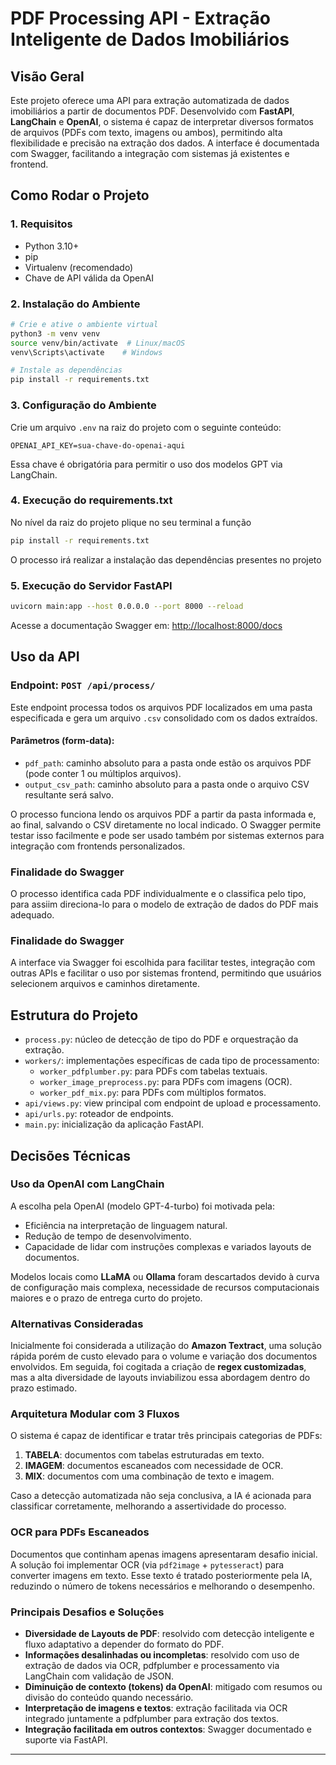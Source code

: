 # PDF Processing API - Extração Inteligente de Dados Imobiliários

## Visão Geral
Este projeto oferece uma API para extração automatizada de dados imobiliários a partir de documentos PDF. Desenvolvido com **FastAPI**, **LangChain** e **OpenAI**, o sistema é capaz de interpretar diversos formatos de arquivos (PDFs com texto, imagens ou ambos), permitindo alta flexibilidade e precisão na extração dos dados. A interface é documentada com Swagger, facilitando a integração com sistemas já existentes e frontend.

## Como Rodar o Projeto

### 1. Requisitos
- Python 3.10+
- pip
- Virtualenv (recomendado)
- Chave de API válida da OpenAI
  
### 2. Instalação do Ambiente

```bash
# Crie e ative o ambiente virtual
python3 -m venv venv
source venv/bin/activate  # Linux/macOS
venv\Scripts\activate    # Windows

# Instale as dependências
pip install -r requirements.txt
```

### 3. Configuração do Ambiente

Crie um arquivo `.env` na raiz do projeto com o seguinte conteúdo:

```env
OPENAI_API_KEY=sua-chave-do-openai-aqui
```

Essa chave é obrigatória para permitir o uso dos modelos GPT via LangChain.

### 4. Execução do requirements.txt

No nível da raiz do projeto plique no seu terminal a função

```bash
pip install -r requirements.txt
```
O processo irá realizar a instalação das dependências presentes no projeto

### 5. Execução do Servidor FastAPI

```bash
uvicorn main:app --host 0.0.0.0 --port 8000 --reload
```

Acesse a documentação Swagger em: [http://localhost:8000/docs](http://localhost:8000/docs)

## Uso da API

### Endpoint: `POST /api/process/`
Este endpoint processa todos os arquivos PDF localizados em uma pasta especificada e gera um arquivo `.csv` consolidado com os dados extraídos.

#### Parâmetros (form-data):
- `pdf_path`: caminho absoluto para a pasta onde estão os arquivos PDF (pode conter 1 ou múltiplos arquivos).
- `output_csv_path`: caminho absoluto para a pasta onde o arquivo CSV resultante será salvo.

O processo funciona lendo os arquivos PDF a partir da pasta informada e, ao final, salvando o CSV diretamente no local indicado. O Swagger permite testar isso facilmente e pode ser usado também 
por sistemas externos para integração com frontends personalizados.

### Finalidade do Swagger
O processo identifica cada PDF individualmente e o classifica pelo tipo, para assiim direciona-lo para o modelo de extração de dados do PDF mais adequado.

### Finalidade do Swagger
A interface via Swagger foi escolhida para facilitar testes, integração com outras APIs e facilitar o uso por sistemas frontend, permitindo que usuários selecionem arquivos e caminhos diretamente.

## Estrutura do Projeto
- `process.py`: núcleo de detecção de tipo do PDF e orquestração da extração.
- `workers/`: implementações específicas de cada tipo de processamento:
  - `worker_pdfplumber.py`: para PDFs com tabelas textuais.
  - `worker_image_preprocess.py`: para PDFs com imagens (OCR).
  - `worker_pdf_mix.py`: para PDFs com múltiplos formatos.
- `api/views.py`: view principal com endpoint de upload e processamento.
- `api/urls.py`: roteador de endpoints.
- `main.py`: inicialização da aplicação FastAPI.

## Decisões Técnicas

### Uso da OpenAI com LangChain
A escolha pela OpenAI (modelo GPT-4-turbo) foi motivada pela:
- Eficiência na interpretação de linguagem natural.
- Redução de tempo de desenvolvimento.
- Capacidade de lidar com instruções complexas e variados layouts de documentos.

Modelos locais como **LLaMA** ou **Ollama** foram descartados devido à curva de configuração mais complexa, necessidade de recursos computacionais maiores e o prazo de entrega curto do projeto.

### Alternativas Consideradas

Inicialmente foi considerada a utilização do **Amazon Textract**, uma solução rápida porém de custo elevado para o volume e variação dos documentos envolvidos. Em seguida, foi cogitada a criação de **regex customizadas**, mas a alta diversidade de layouts inviabilizou essa abordagem dentro do prazo estimado.

### Arquitetura Modular com 3 Fluxos
O sistema é capaz de identificar e tratar três principais categorias de PDFs:
1. **TABELA**: documentos com tabelas estruturadas em texto.
2. **IMAGEM**: documentos escaneados com necessidade de OCR.
3. **MIX**: documentos com uma combinação de texto e imagem.

Caso a detecção automatizada não seja conclusiva, a IA é acionada para classificar corretamente, melhorando a assertividade do processo.

### OCR para PDFs Escaneados
Documentos que continham apenas imagens apresentaram desafio inicial. A solução foi implementar OCR (via `pdf2image` + `pytesseract`) para converter imagens em texto. Esse texto é tratado posteriormente pela IA, reduzindo o número de tokens necessários e melhorando o desempenho.

### Principais Desafios e Soluções
- **Diversidade de Layouts de PDF**: resolvido com detecção inteligente e fluxo adaptativo a depender do formato do PDF.
- **Informações desalinhadas ou incompletas**: resolvido com uso de extração de dados via OCR, pdfplumber e processamento via LangChain com validação de JSON.
- **Diminuição de contexto (tokens) da OpenAI**: mitigado com resumos ou divisão do conteúdo quando necessário.
- **Interpretação de imagens e textos**: extração facilitada via OCR integrado juntamente a pdfplumber para extração dos textos.
- **Integração facilitada em outros contextos**: Swagger documentado e suporte via FastAPI.

---


